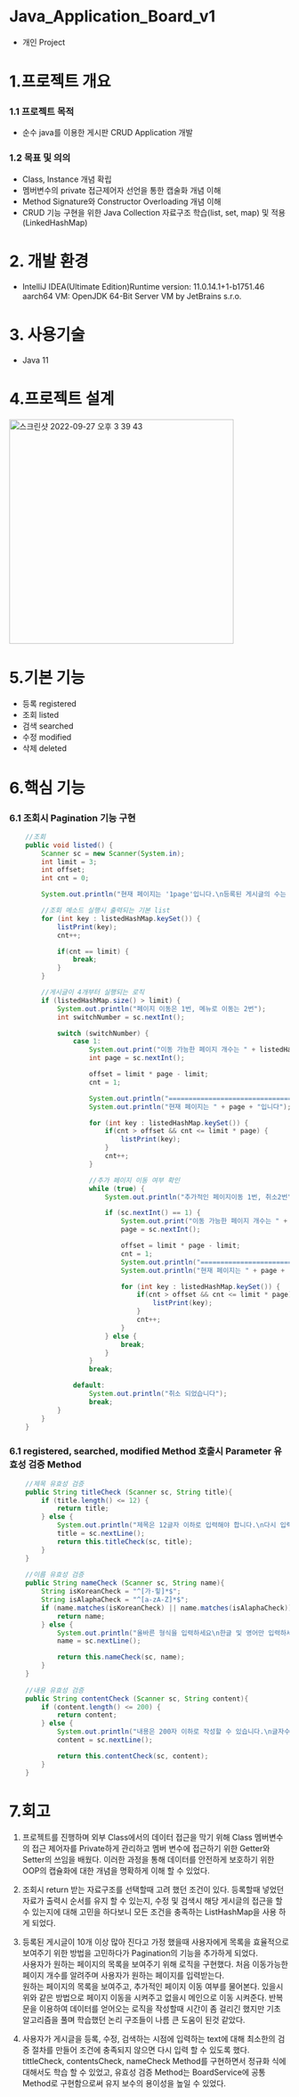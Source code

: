 # Java_Application_Board_v1
- 개인 Project
# 1.프로젝트 개요
### 1.1 프로젝트 목적
- 순수 java를 이용한 게시판 CRUD Application 개발
### 1.2 목표 및 의의
- Class, Instance 개념 확립
- 멤버변수의 private 접근제어자 선언을 통한 캡술화 개념 이해 
- Method Signature와 Constructor Overloading 개념 이해 
- CRUD 기능 구현을 위한 Java Collection 자료구조 학습(list, set, map) 및 적용(LinkedHashMap)
# 2. 개발 환경
- IntelliJ IDEA(Ultimate Edition)Runtime version: 11.0.14.1+1-b1751.46 aarch64 VM: OpenJDK 64-Bit Server VM by JetBrains s.r.o.
# 3. 사용기술
- Java 11
# 4.프로젝트 설계
<img width="403" alt="스크린샷 2022-09-27 오후 3 39 43" src="https://user-images.githubusercontent.com/103010985/192451771-ee61c01a-f4da-40af-a7fb-13ccd96aa6f9.png">

# 5.기본 기능
- 등록 registered 
- 조회 listed
- 검색 searched
- 수정 modified
- 삭제 deleted



# 6.핵심 기능

### 6.1 조회시 Pagination 기능 구현

```java
    //조회
    public void listed() {
        Scanner sc = new Scanner(System.in);
        int limit = 3;
        int offset;
        int cnt = 0;

        System.out.println("현재 페이지는 '1page'입니다.\n등록된 게시글의 수는 총 " + listedHashMap.size() + " 개 입니다. ");

        //조회 메소드 실행시 출력되는 기본 list
        for (int key : listedHashMap.keySet()) {
            listPrint(key);
            cnt++;

            if(cnt == limit) {
                break;
            }
        }

        //게시글이 4개부터 실행되는 로직
        if (listedHashMap.size() > limit) {
            System.out.println("페이지 이동은 1번, 메뉴로 이동는 2번");
            int switchNumber = sc.nextInt();

            switch (switchNumber) {
                case 1:
                    System.out.print("이동 가능한 페이지 개수는 " + listedHashMap.size() / limit + "개 입니다. \n이동하실 page를 입력하세요\n ");
                    int page = sc.nextInt();

                    offset = limit * page - limit;
                    cnt = 1;

                    System.out.println("================================");
                    System.out.println("현재 페이지는 " + page + "입니다");

                    for (int key : listedHashMap.keySet()) {
                        if(cnt > offset && cnt <= limit * page) {
                            listPrint(key);
                        }
                        cnt++;
                    }

                    //추가 페이지 이동 여부 확인
                    while (true) {
                        System.out.println("추가적인 페이지이동 1번, 취소2번");

                        if (sc.nextInt() == 1) {
                            System.out.print("이동 가능한 페이지 개수는 " + listedHashMap.size() / limit + "개 입니다. \n이동하실 page를 입력하세요\n ");
                            page = sc.nextInt();

                            offset = limit * page - limit;
                            cnt = 1;
                            System.out.println("================================");
                            System.out.println("현재 페이지는 " + page + "입니다");

                            for (int key : listedHashMap.keySet()) {
                                if(cnt > offset && cnt <= limit * page) {
                                    listPrint(key);
                                }
                                cnt++;
                            }
                        } else {
                            break;
                        }
                    }
                    break;

                default:
                    System.out.println("취소 되었습니다");
                    break;
            }
        }
    }
```

### 6.1 registered, searched, modified Method 호출시 Parameter 유효성 검증 Method
```java
    //제목 유효성 검증
    public String titleCheck (Scanner sc, String title){
        if (title.length() <= 12) {
            return title;
        } else {
            System.out.println("제목은 12글자 이하로 입력해야 합니다.\n다시 입력하세요.");
            title = sc.nextLine();
            return this.titleCheck(sc, title);
        }
    }
    
    //이름 유효성 검증
    public String nameCheck (Scanner sc, String name){
        String isKoreanCheck = "^[가-힣]*$";
        String isAlaphaCheck = "^[a-zA-Z]*$";
        if (name.matches(isKoreanCheck) || name.matches(isAlaphaCheck)) {
            return name;
        } else {
            System.out.println("올바른 형식을 입력하세요\n한글 및 영어만 입력하세요.");
            name = sc.nextLine();

            return this.nameCheck(sc, name);
        }
    }
    
    //내용 유효성 검증
    public String contentCheck (Scanner sc, String content){
        if (content.length() <= 200) {
            return content;
        } else {
            System.out.println("내용은 200자 이하로 작성할 수 있습니다.\n글자수에 맞게 다시 작성하세요");
            content = sc.nextLine();

            return this.contentCheck(sc, content);
        }
    }
```

# 7.회고
1. 프로젝트를 진행하며 외부 Class에서의 데이터 접근을 막기 위해 Class 멤버변수의 접근 제어자를 Private하게 관리하고 멤버 변수에 접근하기 위한 Getter와 Setter의 쓰임을 배웠다.
이러한 과정을 통해 데이터를 안전하게 보호하기 위한 OOP의 캡슐화에 대한 개념을 명확하게 이해 할 수 있었다.</br>

2. 조회시 return 받는 자료구조를 선택할때 고려 했던 조건이 있다. 등록할때 넣었던 자료가 출력시 순서를 유지 할 수 있는지, 수정 및 검색시 해당 게시글의 접근을 할 수 있는지에 대해 고민을 하다보니 모든 조건을 충족하는 ListHashMap을 사용 하게 되었다.</br>


3. 등록된 게시글이 10개 이상 많아 진다고 가정 했을때 사용자에게 목록을 효율적으로 보여주기 위한 방법을 고민하다가 Pagination의 기능을 추가하게 되었다.</br>
사용자가 원하는 페이지의 목록을 보여주기 위해 로직을 구현했다. 처음 이동가능한 페이지 개수를 알려주며 사용자가 원하는 페이지를 입력받는다.<br>원하는 페이지의 목록을 보여주고, 추가적인 페이지 이동 여부를 물어본다. 있을시 위와 같은 방법으로 페이지 이동을 시켜주고 없을시 메인으로 이동 시켜준다. 반복문을 이용하여 데이터를 얻어오는 로직을 작성할때 시간이 좀 걸리긴 했지만 기초 알고리즘을 풀며
학습했던 논리 구조들이 나름 큰 도움이 된것 같았다. 


4. 사용자가 게시글을 등록, 수정, 검색하는 시점에 입력하는 text에 대해 최소한의 검증 절차를 만들어 조건에 충족되지 않으면 다시 입력 할 수 있도록 했다. tittleCheck, contentsCheck, nameCheck Method를 구현하면서 정규화 식에 대해서도 학습 할 수 있었고, 유효성 검증 Method는 BoardService에 공통 Method로 구현함으로써 유지 보수의 용이성을 높일 수 있었다.



